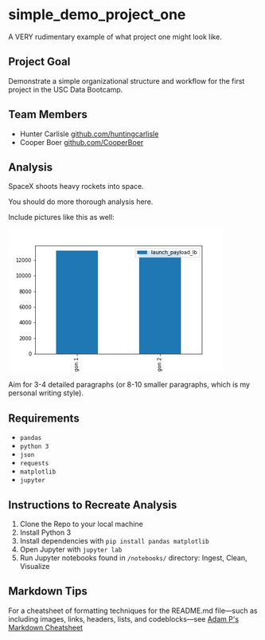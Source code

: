 # simple_demo_project_one
A VERY rudimentary example of what project one might look like.

## Project Goal
Demonstrate a simple organizational structure and workflow for the first project in the USC Data Bootcamp.

## Team Members
- Hunter Carlisle [github.com/huntingcarlisle](https://github.com/huntingcarlisle)
- Cooper Boer [github.com/CooperBoer](https://github.com/CooperBoer)

## Analysis
SpaceX shoots heavy rockets into space.

You should do more thorough analysis here. 

Include pictures like this as well:

!['Launch Payloads'](./images/launch_payloads.jpg 'Launch Payloads')

Aim for 3-4 detailed paragraphs (or 8-10 smaller paragraphs, which is my personal writing style).

## Requirements
- `pandas`
- `python 3`
- `json`
- `requests`
- `matplotlib`
- `jupyter`

## Instructions to Recreate Analysis
1. Clone the Repo to your local machine
2. Install Python 3
3. Install dependencies with `pip install pandas matplotlib`
4. Open Jupyter with `jupyter lab`
5. Run Jupyter notebooks found in `/notebooks/` directory: Ingest, Clean, Visualize

## Markdown Tips
For a cheatsheet of formatting techniques for the README.md file—such as including images, links, headers, lists, and codeblocks—see [Adam P's Markdown Cheatsheet](https://github.com/adam-p/markdown-here/wiki/Markdown-Cheatsheet)
